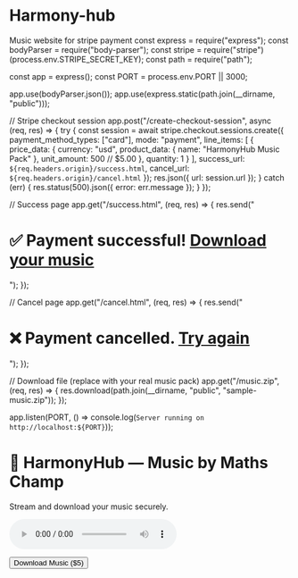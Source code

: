 # Harmony-hub
Music website for stripe payment 
const express = require("express");
const bodyParser = require("body-parser");
const stripe = require("stripe")(process.env.STRIPE_SECRET_KEY);
const path = require("path");

const app = express();
const PORT = process.env.PORT || 3000;

app.use(bodyParser.json());
app.use(express.static(path.join(__dirname, "public")));

// Stripe checkout session
app.post("/create-checkout-session", async (req, res) => {
  try {
    const session = await stripe.checkout.sessions.create({
      payment_method_types: ["card"],
      mode: "payment",
      line_items: [
        {
          price_data: {
            currency: "usd",
            product_data: { name: "HarmonyHub Music Pack" },
            unit_amount: 500 // $5.00
          },
          quantity: 1
        }
      ],
      success_url: `${req.headers.origin}/success.html`,
      cancel_url: `${req.headers.origin}/cancel.html`
    });
    res.json({ url: session.url });
  } catch (err) {
    res.status(500).json({ error: err.message });
  }
});

// Success page
app.get("/success.html", (req, res) => {
  res.send("<h1>✅ Payment successful! <a href='/music.zip'>Download your music</a></h1>");
});

// Cancel page
app.get("/cancel.html", (req, res) => {
  res.send("<h1>❌ Payment cancelled. <a href='/'>Try again</a></h1>");
});

// Download file (replace with your real music pack)
app.get("/music.zip", (req, res) => {
  res.download(path.join(__dirname, "public", "sample-music.zip"));
});

app.listen(PORT, () => console.log(`Server running on http://localhost:${PORT}`));
<!doctype html>
<html lang="en">
<head>
  <meta charset="utf-8" />
  <meta name="viewport" content="width=device-width,initial-scale=1" />
  <title>HarmonyHub — Maths Champ</title>
</head>
<body>
  <h1>🎵 HarmonyHub — Music by Maths Champ</h1>
  <p>Stream and download your music securely.</p>

  <!-- Music Player -->
  <audio controls>
    <source src="https://www.soundhelix.com/examples/mp3/SoundHelix-Song-1.mp3" type="audio/mpeg">
    Your browser does not support the audio element.
  </audio>

  <!-- Download Button -->
  <button id="downloadBtn">Download Music ($5)</button>

  <script>
    document.getElementById("downloadBtn").addEventListener("click", async () => {
      const res = await fetch("/create-checkout-session", { method: "POST" });
      const data = await res.json();
      window.location.href = data.url; // redirect to Stripe
    });
  </script>
</body>
</html>
